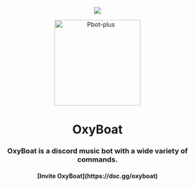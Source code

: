 <center><img src="https://capsule-render.vercel.app/api?type=waving&color=gradient&height=200&section=header&text=OxyBoat&fontSize=80&fontAlignY=35&animation=twinkling&fontColor=gradient" /></center>

<p align = "center">
  <img src = "https://cdn.discordapp.com/attachments/892270315630133268/898869294769770506/1634314492194.jpg" alt="Pbot-plus" width="200" height="200"/>

  <h1 align = "center">OxyBoat</h1>
  <h3 align = "center">OxyBoat is a discord music bot with a wide variety of commands.</h3>
  <h4 align = "center">[Invite OxyBoat](https://dsc.gg/oxyboat)</h4>
</p>
